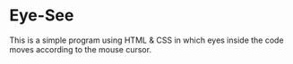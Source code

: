 # Eye-See
This is a simple program using HTML &amp; CSS in which eyes inside the code moves according to the mouse cursor.
